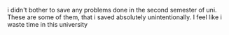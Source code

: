 i didn't bother to save any problems done in the second semester of uni. These are some of them, that i saved absolutely unintentionally. I feel like i waste time in this university
